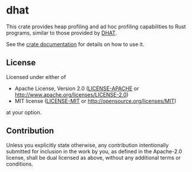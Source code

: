 # dhat

This crate provides heap profiling and ad hoc profiling capabilities to Rust
programs, similar to those provided by [DHAT].

[DHAT]: https://www.valgrind.org/docs/manual/dh-manual.html

See the [crate documentation] for details on how to use it.

[crate documentation]: https://docs.rs/dhat-rs

## License

Licensed under either of

 * Apache License, Version 2.0
   ([LICENSE-APACHE](LICENSE-APACHE) or http://www.apache.org/licenses/LICENSE-2.0)
 * MIT license
   ([LICENSE-MIT](LICENSE-MIT) or http://opensource.org/licenses/MIT)

at your option.

## Contribution

Unless you explicitly state otherwise, any contribution intentionally submitted
for inclusion in the work by you, as defined in the Apache-2.0 license, shall be
dual licensed as above, without any additional terms or conditions.
